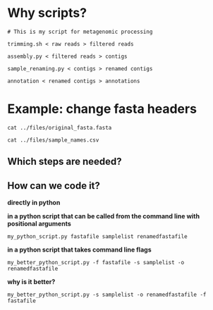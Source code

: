 # Why scripts?

```{bash, eval=FALSE}
# This is my script for metagenomic processing

trimming.sh < raw reads > filtered reads

assembly.py < filtered reads > contigs

sample_renaming.py < contigs > renamed contigs

annotation < renamed contigs > annotations
```

# Example: change fasta headers

```{bash}
cat ../files/original_fasta.fasta
```

```{bash}
cat ../files/sample_names.csv
```

## Which steps are needed?

## How can we code it?

**directly in python**

**in a python script that can be called from the command line with positional arguments**

```{bash, eval=FALSE}
my_python_script.py fastafile samplelist renamedfastafile
```

**in a python script that takes command line flags**

```{bash, eval=FALSE}
my_better_python_script.py -f fastafile -s samplelist -o renamedfastafile
```

**why is it better?**

```{bash, eval=FALSE}
my_better_python_script.py -s samplelist -o renamedfastafile -f fastafile
```
